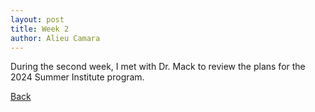 ```yaml
---
layout: post
title: Week 2
author: Alieu Camara
---
```


During the second week, I met with Dr. Mack to review the plans for the 2024 Summer Institute program.

[Back](./)
